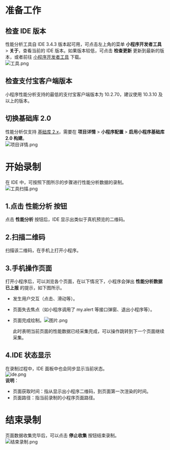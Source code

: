 
# 准备工作

## 检查 IDE 版本
性能分析工具自 IDE 3.4.3 版本起可用，可点击左上角的菜单 **小程序开发者工具** > **关于**，查看当前的 IDE 版本。如果版本较低，可点击 **检查更新** 更新到最新的版本，或者前往 [小程序开发者工具](https://opendocs.alipay.com/mini/ide/download) 下载。<br />![工具.png](https://cdn.nlark.com/yuque/0/2023/png/179989/1674095967493-6c13ecf1-3003-48cf-abc2-7b4c6c24e84e.png#align=left&display=inline&height=384&margin=%5Bobject%20Object%5D&name=%E5%B7%A5%E5%85%B7.png&originHeight=954&originWidth=2234&size=595236&status=done&style=none&width=900)

## 检查支付宝客户端版本
小程序性能分析支持的最低的支付宝客户端版本为 10.2.70，建议使用 10.3.10 及以上的版本。

## 切换基础库 2.0
性能分析仅支持 [基础库 2.x](https://opendocs.alipay.com/mini/framework/lib-upgrade-v2)，需要在 **项目详情** > **小程序配置** > **启用小程序基础库 2.0 构建**。<br />![项目详情.png](https://cdn.nlark.com/yuque/0/2023/png/179989/1674096513046-41b111ba-4e0a-4b42-8284-f0b4ced6657b.png#align=left&display=inline&height=571&margin=%5Bobject%20Object%5D&name=%E9%A1%B9%E7%9B%AE%E8%AF%A6%E6%83%85.png&originHeight=1394&originWidth=2196&size=1308823&status=done&style=none&width=900)

# 开始录制
在 IDE 中，可按照下图所示的步骤进行性能分析数据的录制。<br />![工具扫描.png](https://cdn.nlark.com/yuque/0/2023/png/179989/1674096747151-8a3f48a8-8ee7-487a-9207-4b0cf46bcd46.png#align=left&display=inline&height=568&margin=%5Bobject%20Object%5D&name=%E5%B7%A5%E5%85%B7%E6%89%AB%E6%8F%8F.png&originHeight=1384&originWidth=2192&size=569095&status=done&style=none&width=900)

## 1.点击 性能分析 按钮
点击 **性能分析** 按钮后，IDE 显示出类似于真机预览的二维码。

## 2.扫描二维码
扫描该二维码，在手机上打开小程序。

## 3.手机操作页面
打开小程序后，可以浏览各个页面，在以下情况下，小程序会弹出 **性能分析数据已上报** 的提示，如下图所示。

- 发生用户交互（点击、滑动等）。
- 页面失去焦点（如小程序调用了 my.alert 等接口弹窗、退出小程序等）。
- 页面完成绘制。![图片.png](https://cdn.nlark.com/yuque/0/2023/png/179989/1674097114569-7d43141c-002c-4cf4-a23f-a5b566aa2b08.png#align=left&display=inline&height=490&margin=%5Bobject%20Object%5D&name=%E5%9B%BE%E7%89%87.png&originHeight=937&originWidth=1720&size=606829&status=done&style=none&width=900)

    此时表明当前页面的性能数据已经采集完成，可以操作跳转到下一个页面继续采集。

## 4.IDE 状态显示
 在录制过程中，IDE 面板中也会同步显示当前状态。<br />![ide.png](https://cdn.nlark.com/yuque/0/2023/png/179989/1674097575880-bccbfadf-9bb0-4b64-9683-6a3e8ae47650.png#align=left&display=inline&height=570&margin=%5Bobject%20Object%5D&name=ide.png&originHeight=1386&originWidth=2188&size=1419243&status=done&style=none&width=900)<br />**说明**：

- 页面获取时间：指从显示出小程序二维码，到页面第一次渲染的时间。
- 页面路径：指当前录制的小程序页面路径。

# 结束录制
页面数据收集完毕后，可以点击 **停止收集** 按钮结束录制。<br />![结束录制.png](https://cdn.nlark.com/yuque/0/2023/png/179989/1674097778648-e95a2b15-0632-4b25-9f7c-a80a76bc3070.png#align=left&display=inline&height=572&margin=%5Bobject%20Object%5D&name=%E7%BB%93%E6%9D%9F%E5%BD%95%E5%88%B6.png&originHeight=1392&originWidth=2190&size=1384910&status=done&style=none&width=900)

